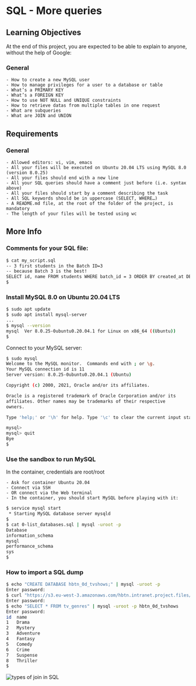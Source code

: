 # SQL - More queries

## Learning Objectives

At the end of this project, you are expected to be able to explain to anyone, without the help of Google:

### General

    - How to create a new MySQL user
    - How to manage privileges for a user to a database or table
    - What’s a PRIMARY KEY
    - What’s a FOREIGN KEY
    - How to use NOT NULL and UNIQUE constraints
    - How to retrieve datas from multiple tables in one request
    - What are subqueries
    - What are JOIN and UNION

## Requirements

### General

    - Allowed editors: vi, vim, emacs
    - All your files will be executed on Ubuntu 20.04 LTS using MySQL 8.0 (version 8.0.25)
    - All your files should end with a new line
    - All your SQL queries should have a comment just before (i.e. syntax above)
    - All your files should start by a comment describing the task
    - All SQL keywords should be in uppercase (SELECT, WHERE…)
    - A README.md file, at the root of the folder of the project, is mandatory
    - The length of your files will be tested using wc

## More Info

### Comments for your SQL file:

```bash
$ cat my_script.sql
-- 3 first students in the Batch ID=3
-- because Batch 3 is the best!
SELECT id, name FROM students WHERE batch_id = 3 ORDER BY created_at DESC LIMIT 3;
$
```

### Install MySQL 8.0 on Ubuntu 20.04 LTS

```bash
$ sudo apt update
$ sudo apt install mysql-server
...
$ mysql --version
mysql  Ver 8.0.25-0ubuntu0.20.04.1 for Linux on x86_64 ((Ubuntu))
$
```

Connect to your MySQL server:

```bash
$ sudo mysql
Welcome to the MySQL monitor.  Commands end with ; or \g.
Your MySQL connection id is 11
Server version: 8.0.25-0ubuntu0.20.04.1 (Ubuntu)

Copyright (c) 2000, 2021, Oracle and/or its affiliates.

Oracle is a registered trademark of Oracle Corporation and/or its
affiliates. Other names may be trademarks of their respective
owners.

Type 'help;' or '\h' for help. Type '\c' to clear the current input statement.

mysql>
mysql> quit
Bye
$
```

### Use the sandbox to run MySQL

In the container, credentials are root/root

    - Ask for container Ubuntu 20.04
    - Connect via SSH
    - OR connect via the Web terminal
    - In the container, you should start MySQL before playing with it:

```bash
$ service mysql start                                                   
 * Starting MySQL database server mysqld 
$
$ cat 0-list_databases.sql | mysql -uroot -p                               
Database                                                                                   
information_schema                                                                         
mysql                                                                                      
performance_schema                                                                         
sys                      
$
```
### How to import a SQL dump

```bash
$ echo "CREATE DATABASE hbtn_0d_tvshows;" | mysql -uroot -p
Enter password: 
$ curl "https://s3.eu-west-3.amazonaws.com/hbtn.intranet.project.files/holbertonschool-higher-level_programming+/274/hbtn_0d_tvshows.sql" -s | mysql -uroot -p hbtn_0d_tvshows
Enter password: 
$ echo "SELECT * FROM tv_genres" | mysql -uroot -p hbtn_0d_tvshows
Enter password: 
id  name
1   Drama
2   Mystery
3   Adventure
4   Fantasy
5   Comedy
6   Crime
7   Suspense
8   Thriller
$
```

![types of join in SQL](https://s3.eu-west-3.amazonaws.com/hbtn.intranet/uploads/medias/2020/3/bc2575fee3303b731031.png?X-Amz-Algorithm=AWS4-HMAC-SHA256&X-Amz-Credential=AKIA4MYA5JM5DUTZGMZG%2F20230315%2Feu-west-3%2Fs3%2Faws4_request&X-Amz-Date=20230315T131723Z&X-Amz-Expires=86400&X-Amz-SignedHeaders=host&X-Amz-Signature=72b91c2591ac906cb035032e216915862f98fa72b6d01af4b949f4274fc5df4b "Joins in SQL")
